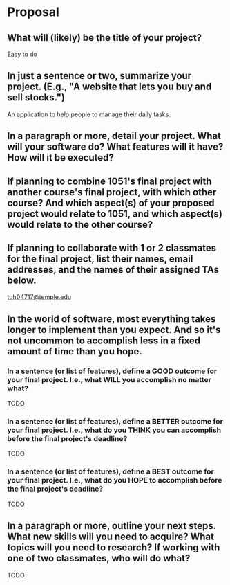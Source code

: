 # Proposal

## What will (likely) be the title of your project?

Easy to do

## In just a sentence or two, summarize your project. (E.g., "A website that lets you buy and sell stocks.")

An application to help people to manage their daily tasks.

## In a paragraph or more, detail your project. What will your software do? What features will it have? How will it be executed?



## If planning to combine 1051's final project with another course's final project, with which other course? And which aspect(s) of your proposed project would relate to 1051, and which aspect(s) would relate to the other course?


## If planning to collaborate with 1 or 2 classmates for the final project, list their names, email addresses, and the names of their assigned TAs below.

tuh04717@temple.edu

## In the world of software, most everything takes longer to implement than you expect. And so it's not uncommon to accomplish less in a fixed amount of time than you hope.

### In a sentence (or list of features), define a GOOD outcome for your final project. I.e., what WILL you accomplish no matter what?

TODO

### In a sentence (or list of features), define a BETTER outcome for your final project. I.e., what do you THINK you can accomplish before the final project's deadline?

TODO

### In a sentence (or list of features), define a BEST outcome for your final project. I.e., what do you HOPE to accomplish before the final project's deadline?

TODO

## In a paragraph or more, outline your next steps. What new skills will you need to acquire? What topics will you need to research? If working with one of two classmates, who will do what?

TODO
